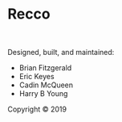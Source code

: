 # Recco

&nbsp;

Designed, built, and maintained:

* Brian Fitzgerald
* Eric Keyes
* Cadin McQueen
* Harry B Young

Copyright &#169; 2019